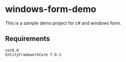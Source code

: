 # windows-form-demo
This is a sample demo project for c# and windows form.

## Requirements

    net6.0
    EntityFrameworkCore 7.0.3
  

